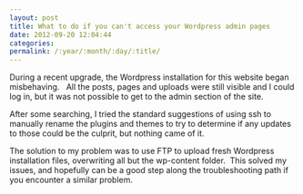 ```yaml
---
layout: post
title: What to do if you can't access your Wordpress admin pages
date: 2012-09-20 12:04:44
categories: 
permalink: /:year/:month/:day/:title/
---
```

During a recent upgrade, the Wordpress installation for this website began misbehaving.   All the posts, pages and uploads were still visible and I could log in, but it was not possible to get to the admin section of the site.

After some searching, I tried the standard suggestions of using ssh to manually rename the plugins and themes to try to determine if any updates to those could be the culprit, but nothing came of it.

The solution to my problem was to use FTP to upload fresh Wordpress installation files, overwriting all but the wp-content folder.  This solved my issues, and hopefully can be a good step along the troubleshooting path if you encounter a similar problem.